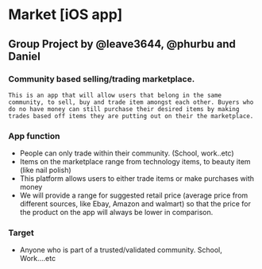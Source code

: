 Market [iOS app]
======

## Group Project by @leave3644, @phurbu and Daniel

### Community based selling/trading marketplace.
    
    This is an app that will allow users that belong in the same community, to sell, buy and trade item amongst each other. Buyers who do no have money can still purchase their desired items by making trades based off items they are putting out on their the marketplace.
 
### App function
		
 * People can only trade within their community. (School, work..etc) 
 * Items on the marketplace range from technology items, to beauty item (like nail polish)
 * This platform allows users to either trade items or make purchases with money
 * We will provide a range for suggested retail price (average price from different sources, like Ebay, Amazon and walmart) so that the price  for the product on the app will always be lower in comparison. 

### Target
		
 * Anyone who is part of a trusted/validated community.  School, Work….etc 
